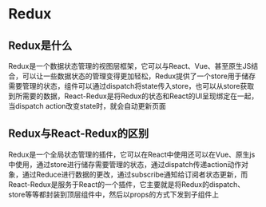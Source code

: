 # Redux

## Redux是什么

Redux是一个数据状态管理的视图层框架，它可以与React、Vue、甚至原生JS结合，可以让一些数据状态的管理变得更加轻松，Redux提供了一个store用于储存需要管理的状态，组件可以通过dispatch将state传入store，也可以从store获取到所需要的数据，React-Redux是将Redux的状态和React的UI呈现绑定在一起，当dispatch action改变state时，就会自动更新页面

## Redux与React-Redux的区别

Redux是一个全局状态管理的插件，它可以在React中使用还可以在Vue、原生js中使用，通过store进行储存需要管理的状态，通过dispatch传递action动作对象，通过Reduce进行数据的更改，通过subscribe通知给订阅者状态更新，而React-Redux是服务于React的一个插件，它主要就是将Redux的dispatch、store等等都封装到顶层组件中，然后以props的方式下发到子组件上

